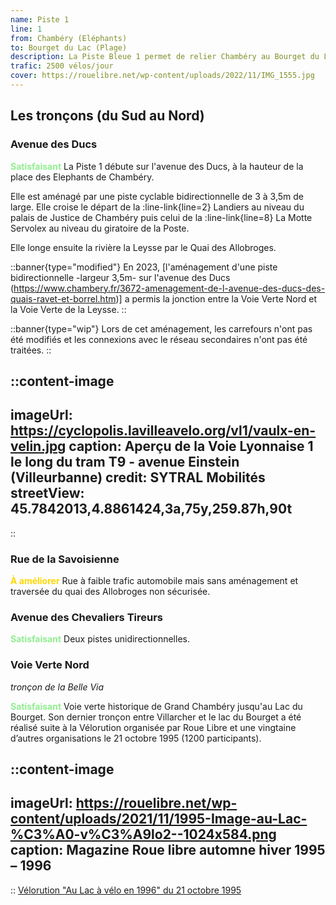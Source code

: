 ```yaml
---
name: Piste 1
line: 1
from: Chambéry (Eléphants) 
to: Bourget du Lac (Plage)
description: La Piste Bleue 1 permet de relier Chambéry au Bourget du Lac par la voie verte Nord - Belle Via (ex V63). Cette ligne a la particularité d'accueillir le trafic vélo le plus élevé de la Métropole, au niveau du compteur du palais de justice de Chambéry.
trafic: 2500 vélos/jour
cover: https://rouelibre.net/wp-content/uploads/2022/11/IMG_1555.jpg
---
```


## Les tronçons (du Sud au Nord)

### Avenue des Ducs

<span style="color:lightgreen;font-weight:bold">Satisfaisant</span> La Piste 1 débute sur l'avenue des Ducs, à la hauteur de la place des Elephants de Chambéry. 

Elle est aménagé par une piste cyclable bidirectionnelle de 3 à 3,5m de large. Elle croise le départ de la :line-link{line=2} Landiers au niveau du palais de Justice de Chambéry puis celui de la :line-link{line=8} La Motte Servolex au niveau du giratoire de la Poste.

Elle longe ensuite la rivière la Leysse par le Quai des Allobroges.

::banner{type="modified"}
En 2023, [l'aménagement d'une piste bidirectionnelle -largeur 3,5m- sur l'avenue des Ducs (https://www.chambery.fr/3672-amenagement-de-l-avenue-des-ducs-des-quais-ravet-et-borrel.htm)] a permis la jonction entre la Voie Verte Nord et la Voie Verte de la Leysse.
::

::banner{type="wip"}
Lors de cet aménagement, les carrefours n'ont pas été modifiés et les connexions avec le réseau secondaires n'ont pas été traitées.
::

::content-image
---
imageUrl: https://cyclopolis.lavilleavelo.org/vl1/vaulx-en-velin.jpg
caption: Aperçu de la Voie Lyonnaise 1 le long du tram T9 - avenue Einstein (Villeurbanne)
credit: SYTRAL Mobilités
streetView: 45.7842013,4.8861424,3a,75y,259.87h,90t
---
::


### Rue de la Savoisienne

<span style="color:gold;font-weight:bold">À améliorer</span> Rue à faible trafic automobile mais sans aménagement et traversée du quai des Allobroges non sécurisée.

### Avenue des Chevaliers Tireurs
<span style="color:lightgreen;font-weight:bold">Satisfaisant</span> Deux pistes unidirectionnelles.

### Voie Verte Nord
*tronçon de la Belle Via*

<span style="color:lightgreen;font-weight:bold">Satisfaisant</span> Voie verte historique de Grand Chambéry jusqu'au Lac du Bourget.
Son dernier tronçon entre Villarcher et le lac du Bourget a été réalisé suite à la Vélorution organisée par Roue Libre et une vingtaine d’autres organisations le 21 octobre 1995 (1200 participants). 

::content-image
---
imageUrl: https://rouelibre.net/wp-content/uploads/2021/11/1995-Image-au-Lac-%C3%A0-v%C3%A9lo2--1024x584.png
caption: Magazine Roue libre automne hiver 1995 – 1996
---
::
[Vélorution "Au Lac à vélo en 1996" du 21 octobre 1995](https://rouelibre.net/2021/08/04/21-octobre-1995-velorution-au-lac-a-velo-en-96/)